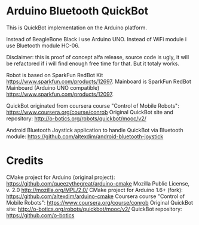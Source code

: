 Arduino Bluetooth QuickBot 
==================================

This is QuickBot implementation on the Arduino platform.

Instead of BeagleBone Black i use Arduino UNO.
Instead of WiFi module i use Bluetooth module HC-06.

Disclaimer: this is proof of concept alfa release, 
source code is ugly, it will be refactored if i will 
find enough free time for that. But it totaly works.

Robot is based on SparkFun RedBot Kit
    https://www.sparkfun.com/products/12697.
Mainboard is SparkFun RedBot Mainboard (Arduino UNO compatible)
    https://www.sparkfun.com/products/12097.

QuickBot originated from coursera course "Control of Mobile Robots": 
    https://www.coursera.org/course/conrob
Original QuickBot site and repository:
    http://o-botics.org/robots/quickbot/mooc/v2/

Android Bluetooth Joystick application to handle QuickBot via Bluetooth module:
    https://github.com/altexdim/android-bluetooth-joystick

Credits
==================================
CMake project for Arduino (original project):
    https://github.com/queezythegreat/arduino-cmake
    Mozilla Public License, v. 2.0 http://mozilla.org/MPL/2.0/
CMake project for Arduino 1.6+ (fork):
    https://github.com/altexdim/arduino-cmake
Coursera course "Control of Mobile Robots": 
    https://www.coursera.org/course/conrob
Original QuickBot site:
    http://o-botics.org/robots/quickbot/mooc/v2/
QuickBot repository:
    https://github.com/o-botics

